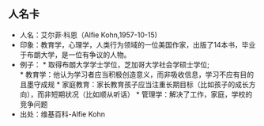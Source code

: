 ## 人名卡
- 人名：艾尔菲·科恩（Alfie Kohn,1957-10-15)
- 印象：教育学，心理学，人类行为领域的一位美国作家，出版了14本书，毕业于布朗大学，是一位有争议的人物。
- 例子：
      * 取得布朗大学学士学位，芝加哥大学社会学硕士学位;  
      * 教育学：他认为学习者应当积极创造意义，而非吸收信息，学习不应有目的且墨守成规
      * 家庭教育：家长教育孩子应当注重长期目标（比如孩子的成长方向），而非短期状况（比如顺从听话）
      * 管理学：解决了工作，家庭，学校的竞争问题
- 出处：维基百科-Alfie Kohn
